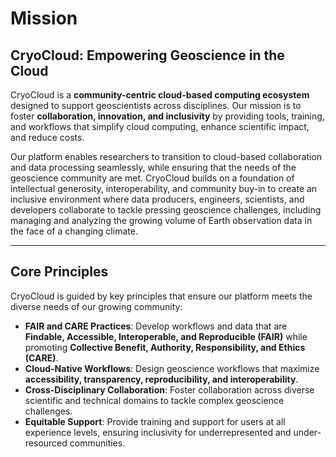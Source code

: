 # Mission

## CryoCloud: Empowering Geoscience in the Cloud

CryoCloud is a **community-centric cloud-based computing ecosystem** designed to support geoscientists across disciplines. Our mission is to foster **collaboration, innovation, and inclusivity** by providing tools, training, and workflows that simplify cloud computing, enhance scientific impact, and reduce costs.

Our platform enables researchers to transition to cloud-based collaboration and data processing seamlessly, while ensuring that the needs of the geoscience community are met. CryoCloud builds on a foundation of intellectual generosity, interoperability, and community buy-in to create an inclusive environment where data producers, engineers, scientists, and developers collaborate to tackle pressing geoscience challenges, including managing and analyzing the growing volume of Earth observation data in the face of a changing climate.

---

## Core Principles

CryoCloud is guided by key principles that ensure our platform meets the diverse needs of our growing community:

- **FAIR and CARE Practices**: Develop workflows and data that are **Findable, Accessible, Interoperable, and Reproducible (FAIR)** while promoting **Collective Benefit, Authority, Responsibility, and Ethics (CARE)**.
- **Cloud-Native Workflows**: Design geoscience workflows that maximize **accessibility, transparency, reproducibility, and interoperability**.
- **Cross-Disciplinary Collaboration**: Foster collaboration across diverse scientific and technical domains to tackle complex geoscience challenges.
- **Equitable Support**: Provide training and support for users at all experience levels, ensuring inclusivity for underrepresented and under-resourced communities.
